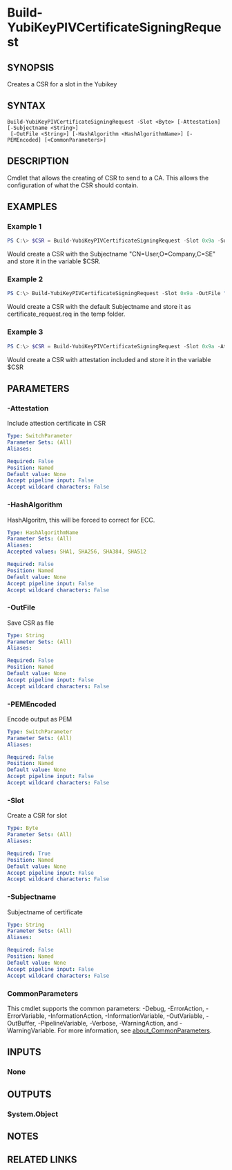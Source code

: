 ﻿---
external help file: powershellYK.dll-Help.xml
Module Name: powershellYK
online version:
schema: 2.0.0
---

# Build-YubiKeyPIVCertificateSigningRequest

## SYNOPSIS
Creates a CSR for a slot in the Yubikey

## SYNTAX

```
Build-YubiKeyPIVCertificateSigningRequest -Slot <Byte> [-Attestation] [-Subjectname <String>]
 [-OutFile <String>] [-HashAlgorithm <HashAlgorithmName>] [-PEMEncoded] [<CommonParameters>]
```

## DESCRIPTION
Cmdlet that allows the creating of CSR to send to a CA. This allows the configuration of what the CSR should contain.

## EXAMPLES

### Example 1
```powershell
PS C:\> $CSR = Build-YubiKeyPIVCertificateSigningRequest -Slot 0x9a -Subjectname 'CN=User,O=Company,C=SE'
```

Would create a CSR with the Subjectname "CN=User,O=Company,C=SE" and store it in the variable $CSR.

### Example 2
```powershell
PS C:\> Build-YubiKeyPIVCertificateSigningRequest -Slot 0x9a -OutFile "$($env:TEMP)\certificate_request.req"
```

Would create a CSR with the default Subjectname and store it as certificate_request.req in the temp folder.

### Example 3
```powershell
PS C:\> $CSR = Build-YubiKeyPIVCertificateSigningRequest -Slot 0x9a -Attestation -PEMEncoded
```

Would create a CSR with attestation included and store it in the variable $CSR

## PARAMETERS

### -Attestation
Include attestion certificate in CSR

```yaml
Type: SwitchParameter
Parameter Sets: (All)
Aliases:

Required: False
Position: Named
Default value: None
Accept pipeline input: False
Accept wildcard characters: False
```

### -HashAlgorithm
HashAlgoritm, this will be forced to correct for ECC.

```yaml
Type: HashAlgorithmName
Parameter Sets: (All)
Aliases:
Accepted values: SHA1, SHA256, SHA384, SHA512

Required: False
Position: Named
Default value: None
Accept pipeline input: False
Accept wildcard characters: False
```

### -OutFile
Save CSR as file

```yaml
Type: String
Parameter Sets: (All)
Aliases:

Required: False
Position: Named
Default value: None
Accept pipeline input: False
Accept wildcard characters: False
```

### -PEMEncoded
Encode output as PEM

```yaml
Type: SwitchParameter
Parameter Sets: (All)
Aliases:

Required: False
Position: Named
Default value: None
Accept pipeline input: False
Accept wildcard characters: False
```

### -Slot
Create a CSR for slot

```yaml
Type: Byte
Parameter Sets: (All)
Aliases:

Required: True
Position: Named
Default value: None
Accept pipeline input: False
Accept wildcard characters: False
```

### -Subjectname
Subjectname of certificate

```yaml
Type: String
Parameter Sets: (All)
Aliases:

Required: False
Position: Named
Default value: None
Accept pipeline input: False
Accept wildcard characters: False
```

### CommonParameters
This cmdlet supports the common parameters: -Debug, -ErrorAction, -ErrorVariable, -InformationAction, -InformationVariable, -OutVariable, -OutBuffer, -PipelineVariable, -Verbose, -WarningAction, and -WarningVariable. For more information, see [about_CommonParameters](http://go.microsoft.com/fwlink/?LinkID=113216).

## INPUTS

### None

## OUTPUTS

### System.Object
## NOTES

## RELATED LINKS
